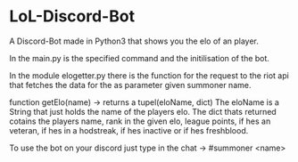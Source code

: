# LoL-Discord-Bot
A Discord-Bot made in Python3 that shows you the elo of an player.

In the main.py is the specified command and the initilisation of the bot.

In the module elogetter.py there is the function for the request to the riot api
that fetches the data for the as parameter given summoner name.

function getElo(name) -> returns a tupel(eloName, dict)
The eloName is a String that just holds the name of the players elo.
The dict thats returned cotains the players name, rank in the given elo, 
league points, if hes an veteran, if hes in a hodstreak, if hes inactive or if hes freshblood.

To use the bot on your discord just type in the chat -> #summoner \<name\>
